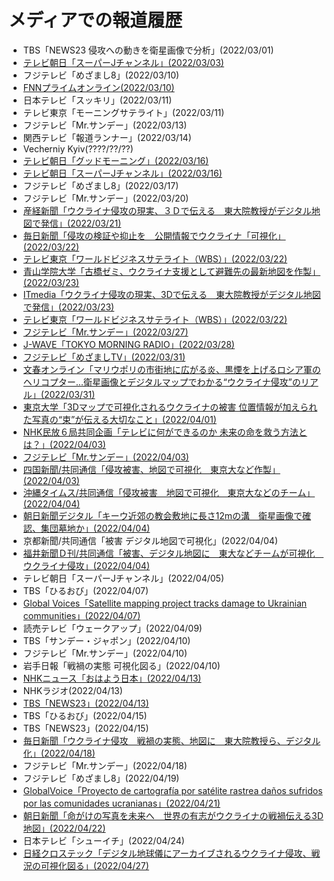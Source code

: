 # メディアでの報道履歴
* TBS「NEWS23 侵攻への動きを衛星画像で分析」(2022/03/01)
* [テレビ朝日「スーパーJチャンネル」(2022/03/03)](https://news.yahoo.co.jp/articles/afd60690d257f85fbf226a9f26c6954461b6268a)
* フジテレビ「めざまし8」(2022/03/10)
* [FNNプライムオンライン(2022/03/10)](https://www.fnn.jp/articles/-/329208#:~:text=%E3%83%86%E3%82%AF%E3%83%8E%E3%83%AD%E3%82%B8%E3%83%BC-,%E6%9D%B1%E5%A4%A7%E7%A0%94%E7%A9%B6%E3%80%8C%E4%B8%96%E7%95%8C%E3%81%AB%E4%BC%9D%E3%81%88%E3%81%9F%E3%81%84%E3%80%8D%E3%82%A6%E3%82%AF%E3%83%A9%E3%82%A4%E3%83%8A%E8%A2%AB%E5%AE%B3%E3%82%923D,%E5%8A%9B%E3%81%AE%E5%87%84%E3%81%BE%E3%81%98%E3%81%95%E5%AE%9F%E6%84%9F&text=%E3%81%93%E3%82%8C%E3%81%AF%E9%A6%96%E9%83%BD%E3%82%AD%E3%82%A8%E3%83%95%E3%81%8B%E3%82%89,%E6%9D%B1%E4%BA%AC%E5%A4%A7%E5%AD%A6%E5%A4%A7%E2%80%A6)
* 日本テレビ「スッキリ」(2022/03/11)
* テレビ東京「モーニングサテライト」(2022/03/11)
* フジテレビ「Mr.サンデー」(2022/03/13)
* 関西テレビ「報道ランナー」(2022/03/14)
* Vecherniy Kyiv(????/??/??)
* [テレビ朝日「グッドモーニング」(2022/03/16)](https://youtu.be/7TvqbudJsio)
* [テレビ朝日「スーパーJチャンネル」(2022/03/16)](https://news.tv-asahi.co.jp/news_society/articles/amp/000248087.html)
* フジテレビ「めざまし8」(2022/03/17)
* フジテレビ「Mr.サンデー」(2022/03/20)
* [産経新聞「ウクライナ侵攻の現実、３Ｄで伝える　東大院教授がデジタル地図で発信」(2022/03/21)](https://www.sankei.com/article/20220321-WMEDCQPLRVMDNOM3B7FQIRHAQM/)
* [毎日新聞「侵攻の検証や抑止を　公開情報でウクライナ「可視化」(2022/03/22)](https://mainichi.jp/articles/20220320/k00/00m/030/119000c)
* [テレビ東京「ワールドビジネスサテライト（WBS）」(2022/03/22)](https://www.tv-tokyo.co.jp/mv/wbs/newsl/post_248375/)
* [青山学院大学「古橋ゼミ、ウクライナ支援として避難先の最新地図を作製」(2022/03/23)](https://www.aoyama.ac.jp/faculty112/news_20220317)
* [ITmedia「ウクライナ侵攻の現実、3Dで伝える　東大院教授がデジタル地図で発信」(2022/03/23)](https://www.itmedia.co.jp/news/articles/2203/23/news064.html)
* [テレビ東京「ワールドビジネスサテライト（WBS）」(2022/03/22)](https://www.tv-tokyo.co.jp/mv/wbs/newsl/post_248375/)
* [フジテレビ「Mr.サンデー」(2022/03/27)](https://kakaku.com/tv/channel=8/programID=23018/episodeID=1555532/)
* [J-WAVE「TOKYO MORNING RADIO」(2022/03/28)](https://radiko.jp/#!/ts/FMJ/20220328060000)
* [フジテレビ「めざましTV」(2022/03/31)](https://kakaku.com/tv/channel=8/programID=23018/episodeID=1555532/)
* [文春オンライン「マリウポリの市街地に広がる炎、黒煙を上げるロシア軍のヘリコプター…衛星画像とデジタルマップでわかる“ウクライナ侵攻”のリアル」(2022/03/31)](https://bunshun.jp/articles/-/53028)
* [東京大学「3Dマップで可視化されるウクライナの被害 位置情報が加えられた写真の“束”が伝える大切なこと」(2022/04/01)](https://www.u-tokyo.ac.jp/focus/ja/features/z1304_00151.html)
* [NHK民放６局共同企画「テレビに何ができるのか 未来の命を救う方法とは？」(2022/04/03)](https://www.nhk.or.jp/ashitanavi/article/5380.html#mokuji05)
* [フジテレビ「Mr.サンデー」(2022/04/03)](https://www.fnn.jp/articles/-/341864)
* [四国新聞/共同通信「侵攻被害、地図で可視化　東京大など作製」(2022/04/03)](https://www.shikoku-np.co.jp/dg/article.aspx?id=K2022040300000008900)
* [沖縄タイムス/共同通信「侵攻被害　地図で可視化　東京大などのチーム」(2022/04/04)](https://www.okinawatimes.co.jp/articles/-/937143)
* [朝日新聞デジタル「キーウ近郊の教会敷地に長さ12mの溝　衛星画像で確認、集団墓地か」(2022/04/04)](https://www.asahi.com/articles/ASQ4464JYQ44ULEI00L.html?iref=sp_ss_date_article)
* 京都新聞/共同通信「被害 デジタル地図で可視化」(2022/04/04)
* [福井新聞Ｄ刊/共同通信「被害、デジタル地図に　東大などチームが可視化　ウクライナ侵攻」(2022/04/04)](https://www.fukuishimbun.co.jp/articles/-/1525011)
* テレビ朝日「スーパーJチャンネル」(2022/04/05)
* TBS「ひるおび」(2022/04/07)
* [Global Voices「Satellite mapping project tracks damage to Ukrainian communities」(2022/04/07)](https://globalvoices.org/2022/04/07/satellite-mapping-project-tracks-damage-to-ukrainian-communities/)
* 読売テレビ「ウェークアップ」(2022/04/09)
* TBS「サンデー・ジャポン」(2022/04/10)
* フジテレビ「Mr.サンデー」(2022/04/10)
* 岩手日報「戦禍の実態 可視化図る」(2022/04/10)
* [NHKニュース「おはよう日本」(2022/04/13)](https://www3.nhk.or.jp/news/html/20220413/k10013579521000.html)
* NHKラジオ(2022/04/13)
* [TBS「NEWS23」(2022/04/13)](https://youtu.be/04gboxrBPkA)
* TBS「ひるおび」(2022/04/15)
* TBS「NEWS23」(2022/04/15)
* [毎日新聞「ウクライナ侵攻　戦禍の実態、地図に　東大院教授ら、デジタル化」(2022/04/18)](https://mainichi.jp/articles/20220418/ddm/041/030/107000c)
* フジテレビ「Mr.サンデー」(2022/04/18)
* フジテレビ「めざまし8」(2022/04/19)
* [GlobalVoice「Proyecto de cartografía por satélite rastrea daños sufridos por las comunidades ucranianas」(2022/04/21)](https://es.globalvoices.org/2022/04/21/proyecto-de-cartografia-por-satelite-rastrea-danos-sufridos-por-las-comunidades-ucranianas/)
* [朝日新聞「命がけの写真を未来へ　世界の有志がウクライナの戦禍伝える3D地図」(2022/04/22)](https://www.asahi.com/articles/ASQ4P6J6YQ45UTIL04G.html)
* 日本テレビ「シューイチ」(2022/04/24)
* [日経クロステック「デジタル地球儀にアーカイブされるウクライナ侵攻、戦況の可視化図る」(2022/04/27)](https://xtech.nikkei.com/atcl/nxt/column/18/00154/01432/)
